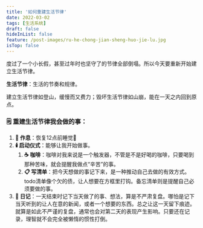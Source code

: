 ```yaml
---
title: '如何重建生活节律'
date: 2022-03-02
tags: [生活系统]
draft: false
hideInList: false
feature: /post-images/ru-he-chong-jian-sheng-huo-jie-lu.jpg
isTop: false
---
```


度过了一个小长假，甚至过年时也坚守了的节律全部倒塌。所以今天要重新开始建立生活节律。

<!--more-->

**生活节律**：生活的节奏和规律。

建立生活节律如登山，缓慢而又费力；毁坏生活节律如山崩，能在一天之内回到原点。



### 🗒️  重建生活节律我会做的事：
1. **🌄  作息**：恢复12点前睡觉🛌
2. **🕯️  启动仪式**：能够让我开始做事。
	1. **☕  咖啡**：咖啡对我来说是一个触发器，不管是不是好喝的咖啡，只要喝到那种苦味，就会提醒我做点“辛苦”的事。
	2. **📋  写清单**：把今天想做的事记下来，是一种推动自己去做的有效方式。todo清单像个欠的债，让人想要在方框里打钩。备忘清单则是提醒自己必须要做的事。
3. **📝  日记**：一天结束时记下当天做了的事、想法，算是不严肃复盘。哪怕是记下当天听到的让人在意的新闻，或者一个想要的东西。总之让这一天留下痕迹。就算是如此不严谨的复盘，通常也会对第二天的表现产生影响。只要还在记录，理智就不会完全被懒惰的惯性打倒。